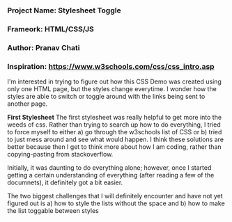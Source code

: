 ### Project Name: Stylesheet Toggle
### Frameork: HTML/CSS/JS
### Author: Pranav Chati
### Inspiration: https://www.w3schools.com/css/css_intro.asp
I'm interested in trying to figure out how this CSS Demo was created using only one HTML page, but the styles change everytime. I wonder how the styles are able to switch or toggle around with the links being sent to another page.


**First Stylesheet**
The first stylesheet was really helpful to get more into the weeds of css. Rather than trying to search up how to do everything, I tried to force myself to either a) go through the w3schools list of CSS or b) tried to just mess around and see what would happen. I think these solutions are better because then I get to think more about how I am coding, rather than copying-pasting from stackoverflow.

Initially, it was daunting to do everything alone; however, once I started getting a certain understanding of everything (after reading a few of the documnets), it definitely got a bit easier.

The two biggest challenges that I will definitely encounter and have not yet figured out is a) how to style the lists without the space and b) how to make the list toggable between styles